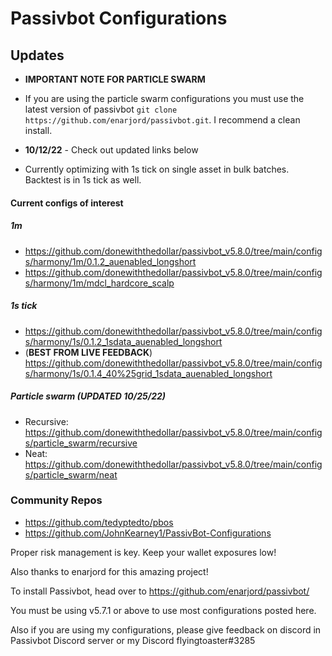 # Passivbot Configurations
## Updates
  * **IMPORTANT NOTE FOR PARTICLE SWARM**
   * If you are using the particle swarm configurations you must use the latest version of passivbot ``git clone https://github.com/enarjord/passivbot.git``. I recommend a clean install. 
   
  * **10/12/22** - Check out updated links below
  
  * Currently optimizing with 1s tick on single asset in bulk batches. Backtest is in 1s tick as well.
#### Current configs of interest
##### 1m
  * https://github.com/donewiththedollar/passivbot_v5.8.0/tree/main/configs/harmony/1m/0.1.2_auenabled_longshort
  * https://github.com/donewiththedollar/passivbot_v5.8.0/tree/main/configs/harmony/1m/mdcl_hardcore_scalp
##### 1s tick
  * https://github.com/donewiththedollar/passivbot_v5.8.0/tree/main/configs/harmony/1s/0.1.2_1sdata_auenabled_longshort
  * (**BEST FROM LIVE FEEDBACK**) https://github.com/donewiththedollar/passivbot_v5.8.0/tree/main/configs/harmony/1s/0.1.4_40%25grid_1sdata_auenabled_longshort
##### Particle swarm (**UPDATED 10/25/22**)
  * Recursive: https://github.com/donewiththedollar/passivbot_v5.8.0/tree/main/configs/particle_swarm/recursive
  * Neat: https://github.com/donewiththedollar/passivbot_v5.8.0/tree/main/configs/particle_swarm/neat
  
### Community Repos
  * https://github.com/tedyptedto/pbos
  * https://github.com/JohnKearney1/PassivBot-Configurations
  

Proper risk management is key. Keep your wallet exposures low!

Also thanks to enarjord for this amazing project!

To install Passivbot, head over to https://github.com/enarjord/passivbot/

You must be using v5.7.1 or above to use most configurations posted here.

Also if you are using my configurations, please give feedback on discord in Passivbot Discord server or my Discord flyingtoaster#3285
